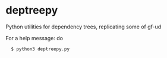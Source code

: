 # deptreepy
Python utilities for dependency trees, replicating some of gf-ud

For a help message: do
```
  $ python3 deptreepy.py
```

